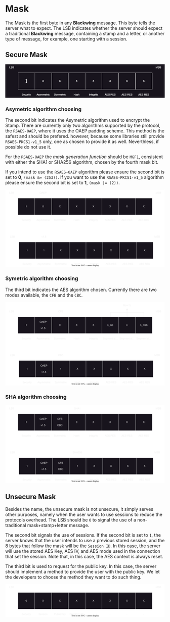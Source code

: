 # Mask

The Mask is the first byte in any **Blackwing** message. This byte tells the server what to expect. 
The LSB indicates whether the server should expect a traditional **Blackwing** message, containing a stamp and a letter, or another
type of message, for example, one starting with a session.

## Secure Mask

![alt text](figs/secure_mask.png)

### Asymetric algorithm choosing

The second bit indicates the Asymetric algorithm used to encrypt the Stamp. 
There are currently only two algorithms supported by the protocol, the `RSAES-OAEP`, where it uses the OAEP padding scheme. This method is the safest and should be prefered. 
however, because some libraries still provide `RSAES-PKCS1-v1_5` only, one as chosen to provide it as well. Neverthless, if possible do not use it.

For the `RSAES-OAEP` the *mask generation function* should be `MGF1`, consistent with either the SHA1 or SHA256 algorithm, chosen by the fourth mask bit. 

If you intend to use the `RSAES-OAEP` algorithm please ensure the second bit is set to **0**, `(mask &= (253))`. If you want to use the `RSAES-PKCS1-v1_5` algorithm please ensure the second bit is set to **1**, `(mask |= (2))`.

![alt text](figs/secure_mask_rsa.svg)

### Symetric algorithm choosing

The third bit indicates the AES algorithm chosen. Currently there are two modes available, the `CFB` and the `CBC`.  

![alt text](figs/secure_mask_aes.svg)

### SHA algorithm choosing

![alt text](figs/secure_mask_sha.svg)

## Unsecure Mask

Besides the name, the unsecure mask is not unsecure, it simply serves other purposes, namely when the user wants to use sessions to reduce the protocols overhead. The LSB should be `0` to signal the use of a non-traditional mask+stamp+letter message. 

The second bit signals the use of sessions. If the second bit is set to `1`, the server knows that the user intends to use a previous stored session, and the 8 bytes that follow the mask will be the `Session ID`. In this case, the server will use the stored AES Key, AES IV, and AES mode used in the connection that set the session. Note that, in this case, the AES context is always reset. 

The third bit is used to request for the public key. In this case, the server should implement a method to provide the user with the public key. We let the developers to choose the method they want to do such thing.

![alt text](figs/unsecure_mask.svg)